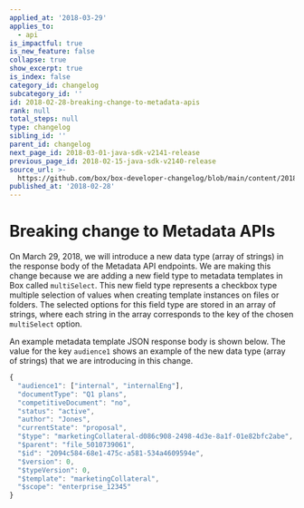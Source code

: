 ```yaml
---
applied_at: '2018-03-29'
applies_to:
  - api
is_impactful: true
is_new_feature: false
collapse: true
show_excerpt: true
is_index: false
category_id: changelog
subcategory_id: ''
id: 2018-02-28-breaking-change-to-metadata-apis
rank: null
total_steps: null
type: changelog
sibling_id: ''
parent_id: changelog
next_page_id: 2018-03-01-java-sdk-v2141-release
previous_page_id: 2018-02-15-java-sdk-v2140-release
source_url: >-
  https://github.com/box/box-developer-changelog/blob/main/content/2018/02-28-breaking-change-to-metadata-apis.md
published_at: '2018-02-28'
---
```

# Breaking change to Metadata APIs

On March 29, 2018, we will introduce a new data type (array of strings) in the
response body of the Metadata API endpoints. We are making this change because
we are adding a new field type to metadata templates in Box called `multiSelect`.
This new field type represents a checkbox type multiple selection of values
when creating template instances on files or folders. The selected options for
this field type are stored in an array of strings, where each string in the
array corresponds to the key of the chosen `multiSelect` option.

<!-- more -->

An example metadata template JSON response body is shown below. The value for
the key `audience1` shows an example of the new data type (array of strings) that
we are introducing in this change.

```js
{
  "audience1": ["internal", "internalEng"],
  "documentType": "Q1 plans",
  "competitiveDocument": "no",
  "status": "active",
  "author": "Jones",
  "currentState": "proposal",
  "$type": "marketingCollateral-d086c908-2498-4d3e-8a1f-01e82bfc2abe",
  "$parent": "file_5010739061",
  "$id": "2094c584-68e1-475c-a581-534a4609594e",
  "$version": 0,
  "$typeVersion": 0,
  "$template": "marketingCollateral",
  "$scope": "enterprise_12345"
}
```
